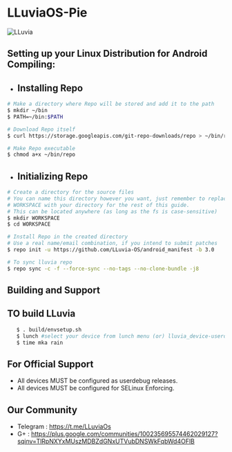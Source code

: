 # LLuviaOS-Pie
![LLuvia](https://github.com/LLuviaOS/XDA-Template/blob/lluvia-2.x/img/3.x.png)

## Setting up your Linux Distribution for Android Compiling: ##
   -  ## Installing Repo ##
   
   ```bash
   # Make a directory where Repo will be stored and add it to the path
   $ mkdir ~/bin
   $ PATH=~/bin:$PATH

   # Download Repo itself
   $ curl https://storage.googleapis.com/git-repo-downloads/repo > ~/bin/repo

   # Make Repo executable 
   $ chmod a+x ~/bin/repo
   ```
   
   - ## Initializing Repo ##
   
   ```bash
   # Create a directory for the source files
   # You can name this directory however you want, just remember to replace
   # WORKSPACE with your directory for the rest of this guide.
   # This can be located anywhere (as long as the fs is case-sensitive)
   $ mkdir WORKSPACE
   $ cd WORKSPACE

   # Install Repo in the created directory
   # Use a real name/email combination, if you intend to submit patches
   $ repo init -u https://github.com/LLuvia-OS/android_manifest -b 3.0
   
   # To sync lluvia repo
   $ repo sync -c -f --force-sync --no-tags --no-clone-bundle -j8
   ```
   
## Building and Support ##

## TO build LLuvia  ##
```bash
   $ . build/envsetup.sh
   $ lunch #select your device from lunch menu (or) lluvia_device-userdebug
   $ time mka rain
   ```
   
## For Official Support ##
- All devices MUST be configured as userdebug releases.
- All devices MUST be configured for SELinux Enforcing.

## Our Community ##
- Telegram : https://t.me/LLuviaOs
- G+ : https://plus.google.com/communities/100235695574462029127?sqinv=TlRpNXYxMUszMDBZdGNxUTVubDNSWkFqbWd4OFlB
